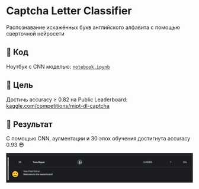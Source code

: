 # Captcha Letter Classifier

Распознавание искажённых букв английского алфавита с помощью сверточной нейросети

## 🚀 Код

Ноутбук с СNN моделью: [`notebook.ipynb`](notebook.ipynb)

## 🎯 Цель

Достичь accuracy ≥ 0.82 на Public Leaderboard: [kaggle.com/competitions/mipt-dl-captcha](https://www.kaggle.com/competitions/mipt-dl-captcha-2025)

## 🚀 Результат  

С помощью CNN, аугментации и 30 эпох обучения достигнута accuracy 0.93 😎

![Leaderboard](img/leaderboard.png)

